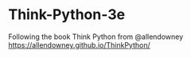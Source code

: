 # Think-Python-3e
Following the book Think Python from @allendowney
https://allendowney.github.io/ThinkPython/
